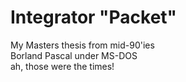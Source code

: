 # Integrator "Packet"
 My Masters thesis from mid-90'ies<br>
 Borland Pascal under MS-DOS<br>
 ah, those were the times!
